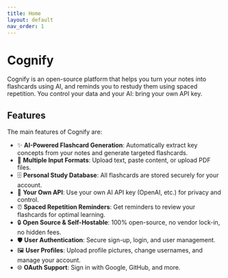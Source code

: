 ```yaml
---
title: Home
layout: default
nav_order: 1
---
```


# Cognify

Cognify is an open-source platform that helps you turn your notes into flashcards using AI, and reminds you to restudy them using spaced repetition. You control your data and your AI: bring your own API key.

## Features 

The main features of Cognify are: 

- ✨ **AI-Powered Flashcard Generation**: Automatically extract key concepts from your notes and generate targeted flashcards.
- 📄 **Multiple Input Formats**: Upload text, paste content, or upload PDF files.
- 🗄️ **Personal Study Database**: All flashcards are stored securely for your account.
- 🔑 **Your Own API**: Use your own AI API key (OpenAI, etc.) for privacy and control.
- ⏰ **Spaced Repetition Reminders**: Get reminders to review your flashcards for optimal learning.
- 🔒 **Open Source & Self-Hostable**: 100% open-source, no vendor lock-in, no hidden fees.
- 🛡️ **User Authentication**: Secure sign-up, login, and user management.
- 🖼️ **User Profiles**: Upload profile pictures, change usernames, and manage your account.
- 🌐 **OAuth Support**: Sign in with Google, GitHub, and more.

